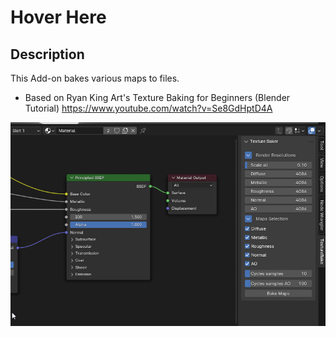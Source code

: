 
# Hover Here

## Description

This Add-on bakes various maps to files.

- Based on Ryan King Art's Texture Baking for Beginners (Blender Tutorial) 
https://www.youtube.com/watch?v=Se8GdHptD4A


![Image missing](https://github.com/zulugithub/HoverHere/blob/master/HelperFiles/Blender/bake_maps/bake.png?raw=true "Title")






